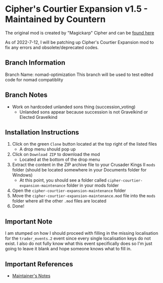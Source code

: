 # Cipher's Courtier Expansion v1.5 - Maintained by Countern
The original mod is created by "Magickarp" Cipher and can be [found here](https://steamcommunity.com/sharedfiles/filedetails/?id=1878436818)

As of 2022-7-12, I will be patching up Cipher's Courtier Expansion mod to fix any errors and obsolete/deprecated codes.

## Branch Information
Branch Name: nomad-optimization
This branch will be used to test edited code for nomad compatiblity

## Branch Notes
* Work on hardcoded unlanded sons thing (succession_voting)
   * Unlanded sons appear because succession is not Gravelkind or Elected Gravelkind

## Installation Instructions
1. Click on the green `Clone` button located at the top right of the listed files
   * A drop menu should pop up
2. Click on `Download ZIP` to download the mod
   * Located at the bottom of the drop menu
3. Extract the content in the ZIP archive file to your Crusader Kings II `mods` folder (should be located somewhere in your Documents folder for Windows)
   * At this point, you should see a folder called `cipher-courtier-expansion-maintenance` folder in your mods folder
4. Open the `cipher-courtier-expansion-maintenance` folder
5. Move the `cipher-courtier-expansion-maintenance.mod` file into the `mods` folder where all the other `.mod` files are located
6. Done!

## Important Note
I am stumped on how I should proceed with filling in the missing localisation for the `trader_events.2` event since every single localisation keys do not exist. I also do not fully know what this event specifically does so I'm just going to leave it blank and hope someone knows what to fill in.

## Important References
* [Maintainer's Notes](https://www.github.com/Countern/cipher-courtier-expansion-maintenance/blob/main/MAINTAINER_NOTES.md)
